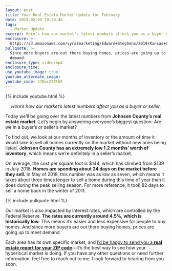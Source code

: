 ```yaml
---
layout: post
title: Your Real Estate Market Update for February
date: 2019-02-05 19:29:46
tags:
  - Market Update
excerpt: Here’s how our market’s latest numbers affect you as a buyer or seller.
enclosure: >-
  https://s3.amazonaws.com/vyralmarketing/Edward+Stephens/2019/Kansas+City+Real+Estate+_+Edward+Stephens+Group-+Market+Update.mp4
pullquote: >-
  Since more buyers are out there buying homes, prices are going up to meet
  demand.
enclosure_type: video/mp4
enclosure_time:
use_youtube_image: true
youtube_alternate_image:
youtube_code: JYDpc27ZtkE
---
```


{% include youtube.html %}

<p style="text-align: center;"><em>Here’s how our market’s latest numbers affect you as a buyer or seller.</em></p>

Today we’ll be going over the latest numbers from **Johnson County’s real estate market.** Let’s begin by answering everyone’s biggest question: Are we in a buyer’s or seller’s market?

To find out, we look at our months of inventory or the amount of time it would take to sell all homes currently on the market without new ones being listed. **Johnson County has an extremely low 1.2 months’ worth of inventory**, which means we’re definitely in a seller’s market.

On average, the cost per square foot is $144, which has climbed from $139 in July 2018. **Homes are spending about 24 days on the market before they sell.** In May of 2018, this number was as low as seven, which means it takes about three times longer to sell a home during this time of year than it does during the peak selling season. For more reference, it took 82 days to sell a home back in the winter of 2011.

{% include pullquote.html %}

Our market is also impacted by interest rates, which are controlled by the Federal Reserve. **The rates are currently around 4.5%, which is historically low.** This means it’s easier and less expensive for people to buy homes. And since more buyers are out there buying homes, prices are going up to meet demand.&nbsp;

Each area has its own specific market, and <a href="https://estephens.clickfunnels.com/optin-26489917" target="_blank">I’d be happy to send you a <strong>real estate report for your ZIP code</strong></a>—it’s the best way to see how your hyperlocal market is doing. If you have any other questions or need further information, feel free to reach out to me. I look forward to hearing from you soon.